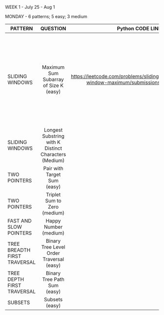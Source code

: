 WEEK 1 - July 25 - Aug 1

MONDAY - 6 patterns; 5 easy; 3 medium

| PATTERN     |       QUESTION     | Python CODE LINK  | NOTES |
| ------------- |:-------------:| -----:|------:|
| SLIDING WINDOWS     | Maximum Sum Subarray of Size K (easy) | https://leetcode.com/problems/sliding-window-maximum/submissions/  | Simple brute force solution but very time complex O(n*n-k); Faster soltuion can be obtained using a deque - decreasing queue|
| SLIDING WINDOWS     | Longest Substring with K Distinct Characters (Medium)     |   |
| TWO POINTERS        | Pair with Target Sum (easy)    |    | |
| TWO POINTERS        | Triplet Sum to Zero (medium) | | |
| FAST AND SLOW POINTERS | Happy Number (medium) | | |
| TREE BREADTH FIRST TRAVERSAL| Binary Tree Level Order Traversal (easy)| | |
| TREE DEPTH FIRST TRAVERSAL | Binary Tree Path Sum (easy) | | |
| SUBSETS | Subsets (easy) | | |
